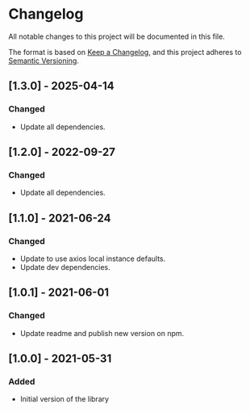 # Changelog
All notable changes to this project will be documented in this file.

The format is based on [Keep a Changelog](https://keepachangelog.com/en/1.0.0/),
and this project adheres to [Semantic Versioning](https://semver.org/spec/v2.0.0.html).

## [1.3.0] - 2025-04-14
### Changed
- Update all dependencies.

## [1.2.0] - 2022-09-27
### Changed
- Update all dependencies.

## [1.1.0] - 2021-06-24
### Changed
- Update to use axios local instance defaults.
- Update dev dependencies.

## [1.0.1] - 2021-06-01
### Changed
- Update readme and publish new version on npm.

## [1.0.0] - 2021-05-31
### Added
- Initial version of the library
